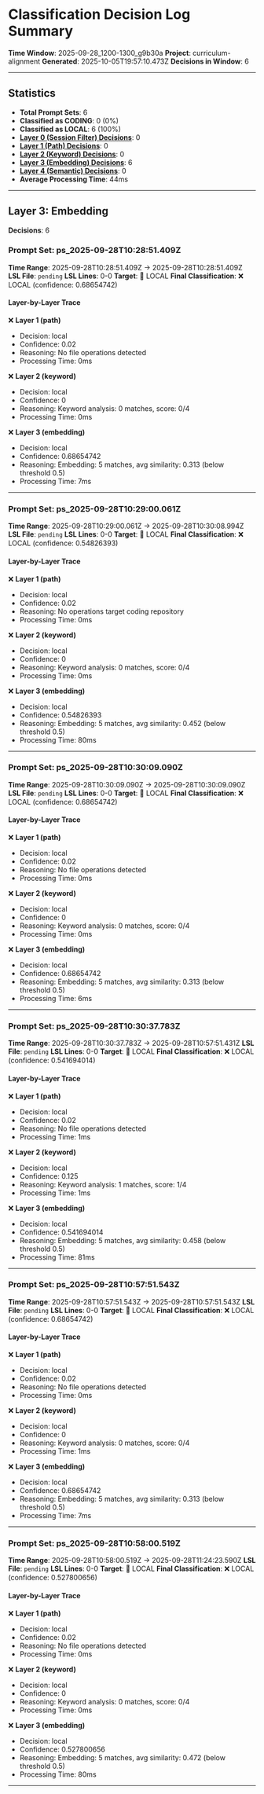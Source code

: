 # Classification Decision Log Summary

**Time Window**: 2025-09-28_1200-1300_g9b30a
**Project**: curriculum-alignment
**Generated**: 2025-10-05T19:57:10.473Z
**Decisions in Window**: 6

---

## Statistics

- **Total Prompt Sets**: 6
- **Classified as CODING**: 0 (0%)
- **Classified as LOCAL**: 6 (100%)
- **[Layer 0 (Session Filter) Decisions](#layer-0-session-filter)**: 0
- **[Layer 1 (Path) Decisions](#layer-1-path)**: 0
- **[Layer 2 (Keyword) Decisions](#layer-2-keyword)**: 0
- **[Layer 3 (Embedding) Decisions](#layer-3-embedding)**: 6
- **[Layer 4 (Semantic) Decisions](#layer-4-semantic)**: 0
- **Average Processing Time**: 44ms

---

## Layer 3: Embedding

**Decisions**: 6

### Prompt Set: ps_2025-09-28T10:28:51.409Z

**Time Range**: 2025-09-28T10:28:51.409Z → 2025-09-28T10:28:51.409Z
**LSL File**: `pending`
**LSL Lines**: 0-0
**Target**: 📍 LOCAL
**Final Classification**: ❌ LOCAL (confidence: 0.68654742)

#### Layer-by-Layer Trace

❌ **Layer 1 (path)**
- Decision: local
- Confidence: 0.02
- Reasoning: No file operations detected
- Processing Time: 0ms

❌ **Layer 2 (keyword)**
- Decision: local
- Confidence: 0
- Reasoning: Keyword analysis: 0 matches, score: 0/4
- Processing Time: 0ms

❌ **Layer 3 (embedding)**
- Decision: local
- Confidence: 0.68654742
- Reasoning: Embedding: 5 matches, avg similarity: 0.313 (below threshold 0.5)
- Processing Time: 7ms

---

### Prompt Set: ps_2025-09-28T10:29:00.061Z

**Time Range**: 2025-09-28T10:29:00.061Z → 2025-09-28T10:30:08.994Z
**LSL File**: `pending`
**LSL Lines**: 0-0
**Target**: 📍 LOCAL
**Final Classification**: ❌ LOCAL (confidence: 0.54826393)

#### Layer-by-Layer Trace

❌ **Layer 1 (path)**
- Decision: local
- Confidence: 0.02
- Reasoning: No operations target coding repository
- Processing Time: 0ms

❌ **Layer 2 (keyword)**
- Decision: local
- Confidence: 0
- Reasoning: Keyword analysis: 0 matches, score: 0/4
- Processing Time: 0ms

❌ **Layer 3 (embedding)**
- Decision: local
- Confidence: 0.54826393
- Reasoning: Embedding: 5 matches, avg similarity: 0.452 (below threshold 0.5)
- Processing Time: 80ms

---

### Prompt Set: ps_2025-09-28T10:30:09.090Z

**Time Range**: 2025-09-28T10:30:09.090Z → 2025-09-28T10:30:09.090Z
**LSL File**: `pending`
**LSL Lines**: 0-0
**Target**: 📍 LOCAL
**Final Classification**: ❌ LOCAL (confidence: 0.68654742)

#### Layer-by-Layer Trace

❌ **Layer 1 (path)**
- Decision: local
- Confidence: 0.02
- Reasoning: No file operations detected
- Processing Time: 0ms

❌ **Layer 2 (keyword)**
- Decision: local
- Confidence: 0
- Reasoning: Keyword analysis: 0 matches, score: 0/4
- Processing Time: 0ms

❌ **Layer 3 (embedding)**
- Decision: local
- Confidence: 0.68654742
- Reasoning: Embedding: 5 matches, avg similarity: 0.313 (below threshold 0.5)
- Processing Time: 6ms

---

### Prompt Set: ps_2025-09-28T10:30:37.783Z

**Time Range**: 2025-09-28T10:30:37.783Z → 2025-09-28T10:57:51.431Z
**LSL File**: `pending`
**LSL Lines**: 0-0
**Target**: 📍 LOCAL
**Final Classification**: ❌ LOCAL (confidence: 0.541694014)

#### Layer-by-Layer Trace

❌ **Layer 1 (path)**
- Decision: local
- Confidence: 0.02
- Reasoning: No file operations detected
- Processing Time: 1ms

❌ **Layer 2 (keyword)**
- Decision: local
- Confidence: 0.125
- Reasoning: Keyword analysis: 1 matches, score: 1/4
- Processing Time: 1ms

❌ **Layer 3 (embedding)**
- Decision: local
- Confidence: 0.541694014
- Reasoning: Embedding: 5 matches, avg similarity: 0.458 (below threshold 0.5)
- Processing Time: 81ms

---

### Prompt Set: ps_2025-09-28T10:57:51.543Z

**Time Range**: 2025-09-28T10:57:51.543Z → 2025-09-28T10:57:51.543Z
**LSL File**: `pending`
**LSL Lines**: 0-0
**Target**: 📍 LOCAL
**Final Classification**: ❌ LOCAL (confidence: 0.68654742)

#### Layer-by-Layer Trace

❌ **Layer 1 (path)**
- Decision: local
- Confidence: 0.02
- Reasoning: No file operations detected
- Processing Time: 0ms

❌ **Layer 2 (keyword)**
- Decision: local
- Confidence: 0
- Reasoning: Keyword analysis: 0 matches, score: 0/4
- Processing Time: 1ms

❌ **Layer 3 (embedding)**
- Decision: local
- Confidence: 0.68654742
- Reasoning: Embedding: 5 matches, avg similarity: 0.313 (below threshold 0.5)
- Processing Time: 7ms

---

### Prompt Set: ps_2025-09-28T10:58:00.519Z

**Time Range**: 2025-09-28T10:58:00.519Z → 2025-09-28T11:24:23.590Z
**LSL File**: `pending`
**LSL Lines**: 0-0
**Target**: 📍 LOCAL
**Final Classification**: ❌ LOCAL (confidence: 0.527800656)

#### Layer-by-Layer Trace

❌ **Layer 1 (path)**
- Decision: local
- Confidence: 0.02
- Reasoning: No file operations detected
- Processing Time: 0ms

❌ **Layer 2 (keyword)**
- Decision: local
- Confidence: 0
- Reasoning: Keyword analysis: 0 matches, score: 0/4
- Processing Time: 0ms

❌ **Layer 3 (embedding)**
- Decision: local
- Confidence: 0.527800656
- Reasoning: Embedding: 5 matches, avg similarity: 0.472 (below threshold 0.5)
- Processing Time: 80ms

---

